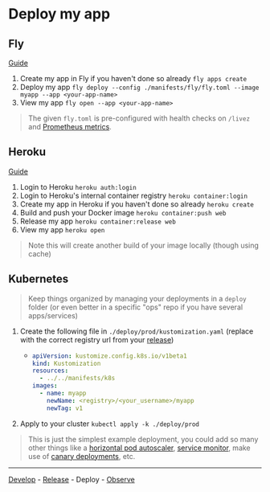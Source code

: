 # Deploy my app

## Fly

[Guide](https://fly.io/docs/hands-on/start/)

1. Create my app in Fly if you haven't done so already `fly apps create`
2. Deploy my app `fly deploy --config ./manifests/fly/fly.toml --image myapp --app <your-app-name>`
3. View my app `fly open --app <your-app-name>`

> The given `fly.toml` is pre-configured with health checks on `/livez` and [Prometheus metrics](https://fly.io/docs/reference/metrics/#prerequisite).

## Heroku

[Guide](https://devcenter.heroku.com/articles/container-registry-and-runtime)

1. Login to Heroku `heroku auth:login`
2. Login to Heroku's internal container registry `heroku container:login`
3. Create my app in Heroku if you haven't done so already `heroku create`
4. Build and push your Docker image `heroku container:push web`
5. Release my app `heroku container:release web`
6. View my app `heroku open`

> Note this will create another build of your image locally (though using cache)

## Kubernetes

> Keep things organized by managing your deployments in a `deploy` folder (or even better in a specific "ops" repo if you have several apps/services)

1. Create the following file in `./deploy/prod/kustomization.yaml` (replace with the correct registry url from your [release](release.md))

   - ```yaml
     apiVersion: kustomize.config.k8s.io/v1beta1
     kind: Kustomization
     resources:
       - ../../manifests/k8s
     images:
       - name: myapp
         newName: <registry>/<your_username>/myapp
         newTag: v1
     ```

2. Apply to your cluster `kubectl apply -k ./deploy/prod`

> This is just the simplest example deployment, you could add so many other things like a [horizontal pod autoscaler](https://kubernetes.io/docs/tasks/run-application/horizontal-pod-autoscale/), [service monitor](https://github.com/prometheus-operator/prometheus-operator/blob/main/Documentation/user-guides/getting-started.md), make use of [canary deployments](https://flagger.app/), etc.

---

[Develop](development.md) - [Release](release.md) - Deploy - [Observe](observability.md)
